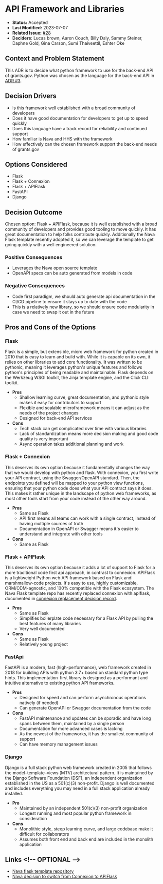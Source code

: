# API Framework and Libraries

- **Status:** Accepted <!-- REQUIRED -->
- **Last Modified:** 2023-07-07 <!-- REQUIRED -->
- **Related Issue:** [#28](https://github.com/HHS/grants-api/issues/28) <!-- RECOMMENDED -->
- **Deciders:** Lucas brown, Aaron Couch, Billy Daly, Sammy Steiner, Daphne Gold, Gina Carson, Sumi Thaiveettil, Eshter Oke <!-- REQUIRED -->

## Context and Problem Statement

This ADR is to decide what python framework to use for the back-end API of grants.gov. Python was chosen as the language for the back-end API in [ADR #3](https://github.com/HHS/grants-api/blob/main/documentation/decisions/adr/0003-api-language.md).

## Decision Drivers <!-- RECOMMENDED -->

- Is this framework well established with a broad community of developers
- Does it have good documentation for developers to get up to speed quickly
- Does this language have a track record for reliability and continued support
- How familiar is Nava and HHS with the framework
- How effectively can the chosen framework support the back-end needs of grants.gov

## Options Considered

- Flask 
- Flask + Connexion
- Flask + APIFlask
- FastAPI
- Django

## Decision Outcome <!-- REQUIRED -->

Chosen option: Flask + APIFlask, because it is well established with a broad community of developers and provides good tooling to move quickly. It has great documentation to help folks contribute quickly. Additionally the Nava Flask template recently adopted it, so we can leverage the template to get going quickly with a well engineered solution.

### Positive Consequences <!-- OPTIONAL -->
- Leverages the Nava open source template
- OpenAPI specs can be auto generated from models in code

### Negative Consequences <!-- OPTIONAL -->
- Code first paradigm, we should auto generate api documentation in the CI/CD pipeline to ensure it stays up to date with the code
- This is a relatively new library, so we should ensure code modularity in case we need to swap it out in the future

## Pros and Cons of the Options <!-- OPTIONAL -->


### Flask

Flask is a simple, but extensible, micro web framework for python created in 2010 that is easy to learn and build with. While it is capable on its own, it relies on other libraries to add core functionality. It was written to be pythonic, meaning it leverages python's unique features and follows python's principles of being readable and maintainable. Flask depends on the Werkzeug WSGI toolkit, the Jinja template engine, and the Click CLI toolkit.

- **Pros**
  - Shallow learning curve, great documentation, and pythonic style makes it easy for contributors to support
  - Flexible and scalable microframework means it can adjust as the needs of the project changes
  - Designed for back-end API services
- **Cons**
  - Tech stack can get complicated over time with various libraries
  - Lack of standardization means more decision making and good code quality is very important
  - Async operation takes additional planning and work


### Flask + Connexion

This deserves its own option because it fundamentally changes the way that we would develop with python and flask. With connexion, you first write your API contract, using the Swagger/OpenAPI standard. Then, the endpoints you defined will be mapped to your python view functions, ensuring that your python code does what your API contract says it does. This makes it rather unique in the landscape of python web frameworks, as most other tools start from your code instead of the other way around.

- **Pros**
  - Same as Flask
  - API first means all teams can work with a single contract, instead of having multiple sources of truth
  - Documentation in OpenAPI or Swagger means it's easier to understand and integrate with other tools
- **Cons**
  - Same as Flask


### Flask + APIFlask

This deserves its own option because it adds a lot of support to Flask for a more traditional code first api approach, in contrast to connexion. APIFlask is a lightweight Python web API framework based on Flask and marshmallow-code projects. It's easy to use, highly customizable, ORM/ODM-agnostic, and 100% compatible with the Flask ecosystem. The Nava Flask template repo has recently replaced connexion with apiflask, documented in [connexion replacement decision record](https://github.com/navapbc/template-application-flask/blob/main/docs/decisions/0001-connexion-replacement.md).

- **Pros**
  - Same as Flask
  - Simplifies boilerplate code necessary for a Flask API by pulling the best features of many libraries
  - Very well documented
- **Cons**
  - Same as Flask
  - Relatively young project


### FastApi

FastAPI is a modern, fast (high-performance), web framework created in 2018 for building APIs with python 3.7+ based on standard python type hints. This  implementation-first library is designed as a performant and intuitive alternative to existing python API frameworks. 

- **Pros**
  - Designed for speed and can perform asynchronous operations natively (if needed)
  - Can generate OpenAPI or Swagger documentation from the code
- **Cons**
  - FastAPI maintenance and updates can be sporadic and have long spans between them, maintained by a single person
  - Documentation for more advanced cases is lacking
  - As the newest of the frameworks, it has the smallest community of support
  - Can have memory management issues
  

### Django

Django is a full stack python web framework created in 2005 that follows the model–template–views (MTV) architectural pattern. It is maintained by the Django Software Foundation (DSF), an independent organization established in the US as a 501(c)(3) non-profit. Django is well documented and includes everything you may need in a full stack application already installed.

- **Pro**
  - Maintained by an independent 501(c)(3) non-profit organization
  - Longest running and most popular python framework in consideration
- **Cons**
  - Monolithic style, steep learning curve, and large codebase make it difficult for collaborators
  - Assumes both front end and back end are included in the monolith application


## Links <!-- OPTIONAL -\->

- [Nava flask template repository](https://github.com/navapbc/template-application-flask)
- [Nava decision to switch from Connexion to APIFlask](https://github.com/navapbc/template-application-flask/blob/main/docs/decisions/0001-connexion-replacement.md)
